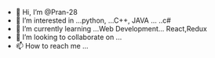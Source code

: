 - 👋 Hi, I’m @Pran-28
- 👀 I’m interested in ...python, ...C++, JAVA ... ..c#
- 🌱 I’m currently learning ...Web Development... React,Redux
- 💞️ I’m looking to collaborate on ...
- 📫 How to reach me ...

<!---
Pran-28/Pran-28 is a ✨ special ✨ repository because its `README.md` (this file) appears on your GitHub profile.
You can click the Preview link to take a look at your changes.
--->
